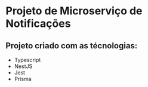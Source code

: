 # Projeto de Microserviço de Notificações

## Projeto criado com as técnologias:

- Typescript 
- NestJS
- Jest
- Prisma

